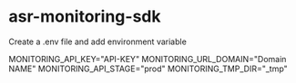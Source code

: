 # asr-monitoring-sdk

Create a .env file and add environment variable

MONITORING_API_KEY="API-KEY"
MONITORING_URL_DOMAIN="Domain NAME"
MONITORING_API_STAGE="prod"
MONITORING_TMP_DIR="\_tmp"
